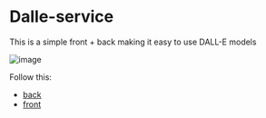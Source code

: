 # Dalle-service

This is a simple front + back making it easy to use DALL-E models

![image](https://user-images.githubusercontent.com/2346494/120942358-affaca80-c728-11eb-93c0-084e1c27435d.png)


Follow this:
* [back](back)
* [front](front)
